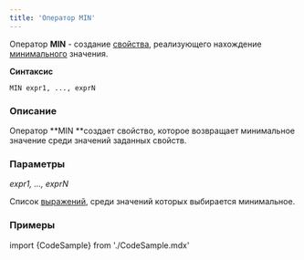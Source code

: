 ```yaml
---
title: 'Оператор MIN'
---
```


Оператор **MIN** - создание [свойства](Свойства.md), реализующего нахождение [минимального](Экстремумы_MAX_MIN.md) значения.

**Синтаксис** 

    MIN expr1, ..., exprN

### Описание

Оператор **MIN **создает свойство, которое возвращает минимальное значение среди значений заданных свойств.

### Параметры

*expr1, ..., exprN*

Список [выражений](Выражения.md), среди значений которых выбирается минимальное.

### Примеры


import {CodeSample} from './CodeSample.mdx'

<CodeSample url="https://documentation.lsfusion.org/sample?file=OperatorPropertySample&block=min"/>

